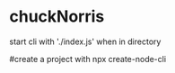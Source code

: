 # chuckNorris
start cli with './index.js' when in directory 
 
 
#create a project with npx create-node-cli
 
